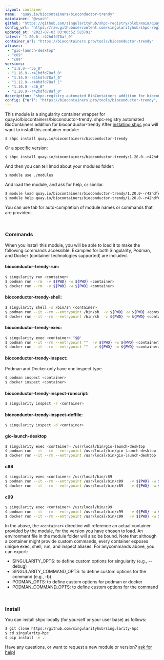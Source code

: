 ```yaml
---
layout: container
name:  "quay.io/biocontainers/bioconductor-trendy"
maintainer: "@vsoch"
github: "https://github.com/singularityhub/shpc-registry/blob/main/quay.io/biocontainers/bioconductor-trendy/container.yaml"
config_url: "https://raw.githubusercontent.com/singularityhub/shpc-registry/main/quay.io/biocontainers/bioconductor-trendy/container.yaml"
updated_at: "2023-07-03 03:00:52.583791"
latest: "1.20.0--r42hdfd78af_0"
container_url: "https://biocontainers.pro/tools/bioconductor-trendy"
aliases:
 - "gio-launch-desktop"
 - "c89"
 - "c99"
versions:
 - "1.8.0--r36_0"
 - "1.16.0--r41hdfd78af_0"
 - "1.14.0--r41hdfd78af_0"
 - "1.12.0--r40hdfd78af_1"
 - "1.10.0--r40_0"
 - "1.20.0--r42hdfd78af_0"
description: "shpc-registry automated BioContainers addition for bioconductor-trendy"
config: {"url": "https://biocontainers.pro/tools/bioconductor-trendy", "maintainer": "@vsoch", "description": "shpc-registry automated BioContainers addition for bioconductor-trendy", "latest": {"1.20.0--r42hdfd78af_0": "sha256:33ff81f27f354130efa8bcce26a43dcd94301bc7afede7c9d344ba354bdee726"}, "tags": {"1.8.0--r36_0": "sha256:d53ed2b4d5adaa3f3756007340c1780f11021a92a7030dada21f17ab907379cd", "1.16.0--r41hdfd78af_0": "sha256:d672a5bf58b460d75db111ee789e36d7421ab31a7025da88fda1e5c402dd54d3", "1.14.0--r41hdfd78af_0": "sha256:467a07f245001a51d8980d915d3a999a7714c44bd035c20e4dfa6589467e578e", "1.12.0--r40hdfd78af_1": "sha256:51ce4863c06411acdcd7fe3319f7bfcd9d64bc8948a45b8a88eae221bfdce5b4", "1.10.0--r40_0": "sha256:5c9dbcb4833994061564cc1dbac93fc8b35669fc36f92027d96b2b80bf29a679", "1.20.0--r42hdfd78af_0": "sha256:33ff81f27f354130efa8bcce26a43dcd94301bc7afede7c9d344ba354bdee726"}, "docker": "quay.io/biocontainers/bioconductor-trendy", "aliases": {"gio-launch-desktop": "/usr/local/bin/gio-launch-desktop", "c89": "/usr/local/bin/c89", "c99": "/usr/local/bin/c99"}}
---
```


This module is a singularity container wrapper for quay.io/biocontainers/bioconductor-trendy.
shpc-registry automated BioContainers addition for bioconductor-trendy
After [installing shpc](#install) you will want to install this container module:


```bash
$ shpc install quay.io/biocontainers/bioconductor-trendy
```

Or a specific version:

```bash
$ shpc install quay.io/biocontainers/bioconductor-trendy:1.20.0--r42hdfd78af_0
```

And then you can tell lmod about your modules folder:

```bash
$ module use ./modules
```

And load the module, and ask for help, or similar.

```bash
$ module load quay.io/biocontainers/bioconductor-trendy/1.20.0--r42hdfd78af_0
$ module help quay.io/biocontainers/bioconductor-trendy/1.20.0--r42hdfd78af_0
```

You can use tab for auto-completion of module names or commands that are provided.

<br>

### Commands

When you install this module, you will be able to load it to make the following commands accessible.
Examples for both Singularity, Podman, and Docker (container technologies supported) are included.

#### bioconductor-trendy-run:

```bash
$ singularity run <container>
$ podman run --rm  -v ${PWD} -w ${PWD} <container>
$ docker run --rm  -v ${PWD} -w ${PWD} <container>
```

#### bioconductor-trendy-shell:

```bash
$ singularity shell -s /bin/sh <container>
$ podman run --it --rm --entrypoint /bin/sh  -v ${PWD} -w ${PWD} <container>
$ docker run --it --rm --entrypoint /bin/sh  -v ${PWD} -w ${PWD} <container>
```

#### bioconductor-trendy-exec:

```bash
$ singularity exec <container> "$@"
$ podman run --it --rm --entrypoint ""  -v ${PWD} -w ${PWD} <container> "$@"
$ docker run --it --rm --entrypoint ""  -v ${PWD} -w ${PWD} <container> "$@"
```

#### bioconductor-trendy-inspect:

Podman and Docker only have one inspect type.

```bash
$ podman inspect <container>
$ docker inspect <container>
```

#### bioconductor-trendy-inspect-runscript:

```bash
$ singularity inspect -r <container>
```

#### bioconductor-trendy-inspect-deffile:

```bash
$ singularity inspect -d <container>
```


#### gio-launch-desktop

```bash
$ singularity exec <container> /usr/local/bin/gio-launch-desktop
$ podman run --it --rm --entrypoint /usr/local/bin/gio-launch-desktop   -v ${PWD} -w ${PWD} <container> -c " $@"
$ docker run --it --rm --entrypoint /usr/local/bin/gio-launch-desktop   -v ${PWD} -w ${PWD} <container> -c " $@"
```


#### c89

```bash
$ singularity exec <container> /usr/local/bin/c89
$ podman run --it --rm --entrypoint /usr/local/bin/c89   -v ${PWD} -w ${PWD} <container> -c " $@"
$ docker run --it --rm --entrypoint /usr/local/bin/c89   -v ${PWD} -w ${PWD} <container> -c " $@"
```


#### c99

```bash
$ singularity exec <container> /usr/local/bin/c99
$ podman run --it --rm --entrypoint /usr/local/bin/c99   -v ${PWD} -w ${PWD} <container> -c " $@"
$ docker run --it --rm --entrypoint /usr/local/bin/c99   -v ${PWD} -w ${PWD} <container> -c " $@"
```



In the above, the `<container>` directive will reference an actual container provided
by the module, for the version you have chosen to load. An environment file in the
module folder will also be bound. Note that although a container
might provide custom commands, every container exposes unique exec, shell, run, and
inspect aliases. For anycommands above, you can export:

 - SINGULARITY_OPTS: to define custom options for singularity (e.g., --debug)
 - SINGULARITY_COMMAND_OPTS: to define custom options for the command (e.g., -b)
 - PODMAN_OPTS: to define custom options for podman or docker
 - PODMAN_COMMAND_OPTS: to define custom options for the command

<br>

### Install

You can install shpc locally (for yourself or your user base) as follows:

```bash
$ git clone https://github.com/singularityhub/singularity-hpc
$ cd singularity-hpc
$ pip install -e .
```

Have any questions, or want to request a new module or version? [ask for help!](https://github.com/singularityhub/singularity-hpc/issues)